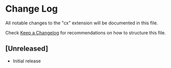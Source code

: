 # Change Log

All notable changes to the "cx" extension will be documented in this file.

Check [Keep a Changelog](http://keepachangelog.com/) for recommendations on how to structure this file.

## [Unreleased]

- Initial release